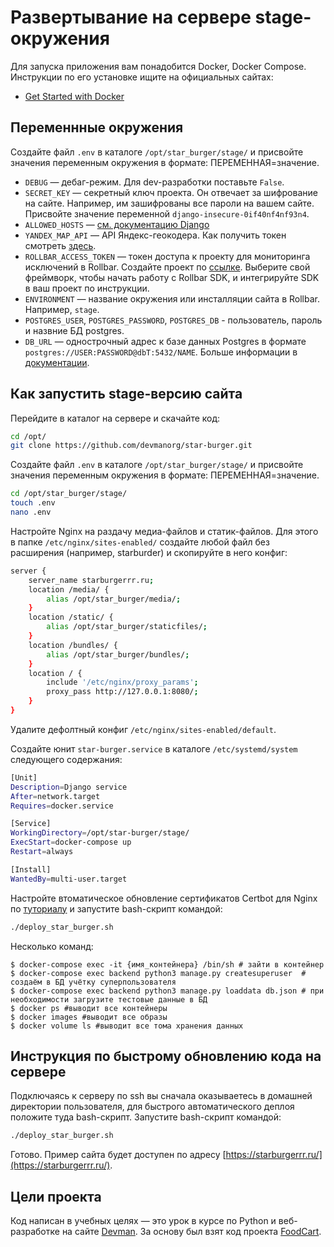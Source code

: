 # Развертывание на сервере stage-окружения

Для запуска приложения вам понадобится Docker, Docker Compose. Инструкции по его установке ищите на официальных сайтах:

- [Get Started with Docker](https://www.docker.com/get-started/)

## Переменнные окружения

Cоздайте файл `.env` в каталоге `/opt/star_burger/stage/` и присвойте значения переменным окружения в формате:
ПЕРЕМЕННАЯ=значение.

- `DEBUG` — дебаг-режим. Для dev-разработки поставьте `False`.
- `SECRET_KEY` — секретный ключ проекта. Он отвечает за шифрование на сайте. Например, им зашифрованы все пароли на
  вашем сайте. Присвойте значение переменной `django-insecure-0if40nf4nf93n4`.
- `ALLOWED_HOSTS` — [см. документацию Django](https://docs.djangoproject.com/en/3.1/ref/settings/#allowed-hosts)
- `YANDEX_MAP_API` — API Яндекс-геокодера. Как получить токен
  смотреть [здесь](https://dvmn.org/encyclopedia/api-docs/yandex-geocoder-api/).
- `ROLLBAR_ACCESS_TOKEN` — токен доступа к проекту для мониторинга исключений в Rollbar. Создайте проект
  по [ссылке](https://rollbar.com/). Выберите свой фреймворк, чтобы начать работу с
  Rollbar SDK, и интегрируйте SDK в ваш проект по инструкции.
- `ENVIRONMENT` — название окружения или инсталляции сайта в Rollbar. Например, `stage`.
- `POSTGRES_USER`, `POSTGRES_PASSWORD`, `POSTGRES_DB` - пользователь, пароль и назвние БД postgres.
- `DB_URL` — однострочный адрес к базе данных Postgres в формате `postgres://USER:PASSWORD@dbT:5432/NAME`. Больше
  информации в [документации](https://github.com/jacobian/dj-database-url).

## Как запустить stage-версию сайта

Перейдите в каталог на сервере и скачайте код:

```sh
cd /opt/
git clone https://github.com/devmanorg/star-burger.git
```

Cоздайте файл `.env` в каталоге `/opt/star_burger/stage/` и присвойте значения переменным окружения в формате:
ПЕРЕМЕННАЯ=значение.

```sh
cd /opt/star_burger/stage/
touch .env
nano .env
```

Настройте Nginx на раздачу медиа-файлов и статик-файлов. Для этого в папке `/etc/nginx/sites-enabled/` создайте любой
файл без расширения (например, starburder) и скопируйте в него конфиг:

```sh
server {
    server_name starburgerrr.ru;
    location /media/ {
        alias /opt/star_burger/media/;
    }
    location /static/ {
        alias /opt/star_burger/staticfiles/;
    }
    location /bundles/ {
        alias /opt/star_burger/bundles/;
    }
    location / {
        include '/etc/nginx/proxy_params';
        proxy_pass http://127.0.0.1:8080/;
    }
}
```

Удалите дефолтный конфиг `/etc/nginx/sites-enabled/default`.

Создайте юнит `star-burger.service` в каталоге `/etc/systemd/system` следующего содержания:

```sh
[Unit]
Description=Django service
After=network.target
Requires=docker.service

[Service]
WorkingDirectory=/opt/star-burger/stage/
ExecStart=docker-compose up
Restart=always

[Install]
WantedBy=multi-user.target
```

Настройте втоматическое обновление сертификатов Certbot для Nginx
по [туториалу](https://dvmn.org/encyclopedia/deploy/renewing-certbot-certificates-for-nginx-using-a-systemd-timer/) и
запустите bash-скрипт командой:

```sh
./deploy_star_burger.sh
```

Несколько команд:

```shell
$ docker-compose exec -it {имя_контейнера} /bin/sh # зайти в контейнер
$ docker-compose exec backend python3 manage.py createsuperuser  # создаём в БД учётку суперпользователя
$ docker-compose exec backend python3 manage.py loaddata db.json # при необходимости загрузите тестовые данные в БД
$ docker ps #выводит все контейнеры
$ docker images #выводит все образы
$ docker volume ls #выводит все тома хранения данных
```

## Инструкция по быстрому обновлению кода на сервере

Подключаясь к серверу по ssh вы сначала оказываетесь в домашней директории пользователя, для быстрого
автоматического деплоя положите туда bash-скрипт. Запустите bash-скрипт командой:

```sh
./deploy_star_burger.sh
```

Готово. Пример сайта будет доступен по адресу [https://starburgerrr.ru/](https://starburgerrr.ru/).

## Цели проекта

Код написан в учебных целях — это урок в курсе по Python и веб-разработке на сайте [Devman](https://dvmn.org). За основу
был взят код проекта [FoodCart](https://github.com/Saibharath79/FoodCart).
